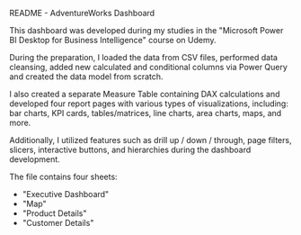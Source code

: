 README - AdventureWorks Dashboard

This dashboard was developed during my studies in the "Microsoft Power BI Desktop for Business Intelligence" course on Udemy.

During the preparation, I loaded the data from CSV files, performed data cleansing, added new calculated and conditional columns via Power Query
and created the data model from scratch.

I also created a separate Measure Table containing DAX calculations and developed four report pages with various types of visualizations, including:
bar charts, KPI cards, tables/matrices, line charts, area charts, maps, and more.

Additionally, I utilized features such as drill up / down / through, page filters, slicers, interactive buttons, and hierarchies during the dashboard development.

The file contains four sheets:

 - "Executive Dashboard"
 - "Map"
 - "Product Details"
 - "Customer Details"
